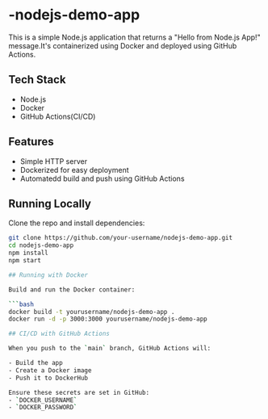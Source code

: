 # -nodejs-demo-app
This is a simple Node.js application that returns a "Hello from Node.js App!" message.It's containerized using Docker and deployed using GitHub Actions.
 
 ## Tech Stack 
  - Node.js
  - Docker
  - GitHub Actions(CI/CD)

## Features 
- Simple HTTP server 
- Dockerized for easy deployment
- Automatedd build and push using GitHub Actions

##  Running Locally

Clone the repo and install dependencies:

```bash
git clone https://github.com/your-username/nodejs-demo-app.git
cd nodejs-demo-app
npm install
npm start

## Running with Docker

Build and run the Docker container:

```bash
docker build -t yourusername/nodejs-demo-app .
docker run -d -p 3000:3000 yourusername/nodejs-demo-app

## CI/CD with GitHub Actions

When you push to the `main` branch, GitHub Actions will:

- Build the app
- Create a Docker image
- Push it to DockerHub

Ensure these secrets are set in GitHub:
- `DOCKER_USERNAME`
- `DOCKER_PASSWORD`




  